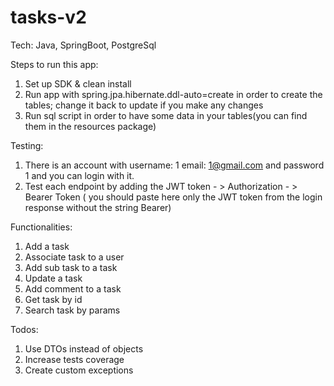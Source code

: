 # tasks-v2

Tech: Java, SpringBoot, PostgreSql

Steps to run this app:

1. Set up SDK & clean install
2. Run app with spring.jpa.hibernate.ddl-auto=create in order to create the tables; change it back to update if you make any changes
3. Run sql script in order to have some data in your tables(you can find them in the resources package)

Testing:
1. There is an account with username: 1 email: 1@gmail.com and password 1 and you can login with it.
2. Test each endpoint by adding the JWT token - > Authorization - > Bearer Token ( you should paste here only the JWT token from the login response without the string Bearer)


Functionalities:
1. Add a task
2. Associate task to a user
3. Add sub task to a task
4. Update a task
5. Add comment to a task
6. Get task by id
7. Search task by params

Todos:
1. Use DTOs instead of objects
2. Increase tests coverage
3. Create custom exceptions
